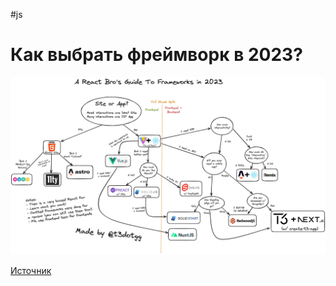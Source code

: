 #js

# Как выбрать фреймворк в 2023?

![framework.jfif](framework.jfif)

<a href="https://www.youtube.com/watch?v=S7X6fLbdwlc">Источник</a>


